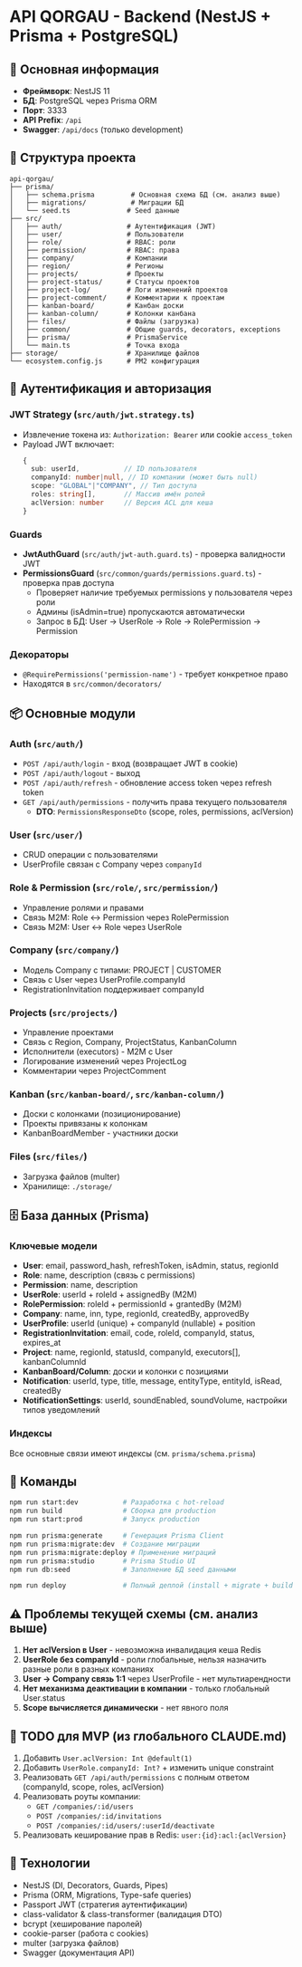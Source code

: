 # API QORGAU - Backend (NestJS + Prisma + PostgreSQL)

## 🎯 Основная информация
- **Фреймворк**: NestJS 11
- **БД**: PostgreSQL через Prisma ORM
- **Порт**: 3333
- **API Prefix**: `/api`
- **Swagger**: `/api/docs` (только development)

## 📁 Структура проекта

```
api-qorgau/
├── prisma/
│   ├── schema.prisma         # Основная схема БД (см. анализ выше)
│   ├── migrations/           # Миграции БД
│   └── seed.ts              # Seed данные
├── src/
│   ├── auth/                # Аутентификация (JWT)
│   ├── user/                # Пользователи
│   ├── role/                # RBAC: роли
│   ├── permission/          # RBAC: права
│   ├── company/             # Компании
│   ├── region/              # Регионы
│   ├── projects/            # Проекты
│   ├── project-status/      # Статусы проектов
│   ├── project-log/         # Логи изменений проектов
│   ├── project-comment/     # Комментарии к проектам
│   ├── kanban-board/        # Канбан доски
│   ├── kanban-column/       # Колонки канбана
│   ├── files/               # Файлы (загрузка)
│   ├── common/              # Общие guards, decorators, exceptions
│   ├── prisma/              # PrismaService
│   └── main.ts              # Точка входа
├── storage/                 # Хранилище файлов
└── ecosystem.config.js      # PM2 конфигурация
```

## 🔐 Аутентификация и авторизация

### JWT Strategy (`src/auth/jwt.strategy.ts`)
- Извлечение токена из: `Authorization: Bearer` или cookie `access_token`
- Payload JWT включает:
  ```ts
  {
    sub: userId,           // ID пользователя
    companyId: number|null, // ID компании (может быть null)
    scope: "GLOBAL"|"COMPANY", // Тип доступа
    roles: string[],       // Массив имён ролей
    aclVersion: number     // Версия ACL для кеша
  }
  ```

### Guards
- **JwtAuthGuard** (`src/auth/jwt-auth.guard.ts`) - проверка валидности JWT
- **PermissionsGuard** (`src/common/guards/permissions.guard.ts`) - проверка прав доступа
  - Проверяет наличие требуемых permissions у пользователя через роли
  - Админы (isAdmin=true) пропускаются автоматически
  - Запрос в БД: User → UserRole → Role → RolePermission → Permission

### Декораторы
- `@RequirePermissions('permission-name')` - требует конкретное право
- Находятся в `src/common/decorators/`

## 📦 Основные модули

### Auth (`src/auth/`)
- `POST /api/auth/login` - вход (возвращает JWT в cookie)
- `POST /api/auth/logout` - выход
- `POST /api/auth/refresh` - обновление access token через refresh token
- `GET /api/auth/permissions` - получить права текущего пользователя
  - **DTO**: `PermissionsResponseDto` (scope, roles, permissions, aclVersion)

### User (`src/user/`)
- CRUD операции с пользователями
- UserProfile связан с Company через `companyId`

### Role & Permission (`src/role/`, `src/permission/`)
- Управление ролями и правами
- Связь M2M: Role ↔ Permission через RolePermission
- Связь M2M: User ↔ Role через UserRole

### Company (`src/company/`)
- Модель Company с типами: PROJECT | CUSTOMER
- Связь с User через UserProfile.companyId
- RegistrationInvitation поддерживает companyId

### Projects (`src/projects/`)
- Управление проектами
- Связь с Region, Company, ProjectStatus, KanbanColumn
- Исполнители (executors) - M2M с User
- Логирование изменений через ProjectLog
- Комментарии через ProjectComment

### Kanban (`src/kanban-board/`, `src/kanban-column/`)
- Доски с колонками (позиционирование)
- Проекты привязаны к колонкам
- KanbanBoardMember - участники доски

### Files (`src/files/`)
- Загрузка файлов (multer)
- Хранилище: `./storage/`

## 🗄️ База данных (Prisma)

### Ключевые модели
- **User**: email, password_hash, refreshToken, isAdmin, status, regionId
- **Role**: name, description (связь с permissions)
- **Permission**: name, description
- **UserRole**: userId + roleId + assignedBy (M2M)
- **RolePermission**: roleId + permissionId + grantedBy (M2M)
- **Company**: name, inn, type, regionId, createdBy, approvedBy
- **UserProfile**: userId (unique) + companyId (nullable) + position
- **RegistrationInvitation**: email, code, roleId, companyId, status, expires_at
- **Project**: name, regionId, statusId, companyId, executors[], kanbanColumnId
- **KanbanBoard/Column**: доски и колонки с позициями
- **Notification**: userId, type, title, message, entityType, entityId, isRead, createdBy
- **NotificationSettings**: userId, soundEnabled, soundVolume, настройки типов уведомлений

### Индексы
Все основные связи имеют индексы (см. `prisma/schema.prisma`)

## 🚀 Команды

```bash
npm run start:dev           # Разработка с hot-reload
npm run build               # Сборка для production
npm run start:prod          # Запуск production

npm run prisma:generate     # Генерация Prisma Client
npm run prisma:migrate:dev  # Создание миграции
npm run prisma:migrate:deploy # Применение миграций
npm run prisma:studio       # Prisma Studio UI
npm run db:seed             # Заполнение БД seed данными

npm run deploy              # Полный деплой (install + migrate + build + seed + pm2)
```

## ⚠️ Проблемы текущей схемы (см. анализ выше)

1. **Нет aclVersion в User** - невозможна инвалидация кеша Redis
2. **UserRole без companyId** - роли глобальные, нельзя назначить разные роли в разных компаниях
3. **User → Company связь 1:1** через UserProfile - нет мультиарендности
4. **Нет механизма деактивации в компании** - только глобальный User.status
5. **Scope вычисляется динамически** - нет явного поля

## 📝 TODO для MVP (из глобального CLAUDE.md)

1. Добавить `User.aclVersion: Int @default(1)`
2. Добавить `UserRole.companyId: Int?` + изменить unique constraint
3. Реализовать `GET /api/auth/permissions` с полным ответом (companyId, scope, roles, aclVersion)
4. Реализовать роуты компании:
   - `GET /companies/:id/users`
   - `POST /companies/:id/invitations`
   - `POST /companies/:id/users/:userId/deactivate`
5. Реализовать кеширование прав в Redis: `user:{id}:acl:{aclVersion}`

## 🔧 Технологии

- NestJS (DI, Decorators, Guards, Pipes)
- Prisma (ORM, Migrations, Type-safe queries)
- Passport JWT (стратегия аутентификации)
- class-validator & class-transformer (валидация DTO)
- bcrypt (хеширование паролей)
- cookie-parser (работа с cookies)
- multer (загрузка файлов)
- Swagger (документация API)
